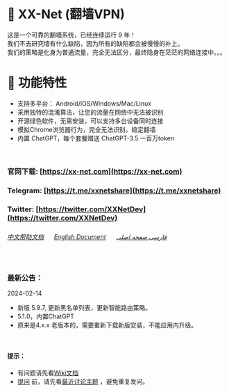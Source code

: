 :rocket: XX-Net (翻墙VPN)
=========
这是一个可靠的翻墙系统，已经连续运行 9 年！  
我们不去研究墙有什么缺陷，因为所有的缺陷都会被慢慢的补上。  
我们的策略是化身为普通流量，完全无法区分，最终隐身在茫茫的网络连接中。。。

:electric_plug: 功能特性
=========
* 支持多平台： Android/iOS/Windows/Mac/Linux   
* 采用独特的混淆算法，让您的流量在网络中无法被识别  
* 开源绿色软件，无需安装，可以支持多台设备同时连接
* 模拟Chrome浏览器行为，完全无法识别，稳定翻墙
* 内置 ChatGPT，每个套餐赠送 ChatGPT-3.5 一百万token 


<br>

### 官网下载: [https://xx-net.com](https://xx-net.com)
### Telegram: [https://t.me/xxnetshare](https://t.me/xxnetshare)
### Twitter: [https://twitter.com/XXNetDev](https://twitter.com/XXNetDev)
###
###### [中文帮助文档](https://github.com/XX-net/XX-Net/wiki/%E4%B8%AD%E6%96%87%E6%96%87%E6%A1%A3) &nbsp; &nbsp; &nbsp;[English Document](https://github.com/XX-net/XX-Net/wiki/English-Home-Page) &nbsp; &nbsp; &nbsp;[فارسی صفحه اصلی](https://github.com/XX-net/XX-Net/wiki/Persian-home-page) 

<br>


### 最新公告：
 2024-02-14
* 新版 5.9.7, 更新黑名单列表，更新智能路由策略。
* 5.1.0，内置ChatGPT
* 原来是4.x.x 老版本的，需要重新下载新版安装，不能应用内升级。

  
<br>

#### 提示：  
* 有问题请先看[Wiki文档](https://github.com/XX-net/XX-Net/wiki/%E4%B8%AD%E6%96%87%E6%96%87%E6%A1%A3)
* [提问](https://github.com/XX-net/XX-Net/issues) 前，请先看[最近讨论主题](https://github.com/XX-net/XX-Net/issues?q=is%3Aissue+is%3Aopen+sort%3Aupdated-desc) ，避免重复发问。  
